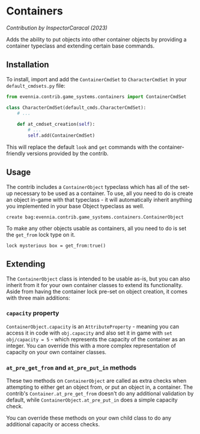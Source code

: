 # Containers
*Contribution by InspectorCaracal (2023)*

Adds the ability to put objects into other container objects by providing a container typeclass and extending certain base commands.

## Installation

To install, import and add the `ContainerCmdSet` to `CharacterCmdSet` in your `default_cmdsets.py` file:

```python
from evennia.contrib.game_systems.containers import ContainerCmdSet

class CharacterCmdSet(default_cmds.CharacterCmdSet):
    # ...
    
    def at_cmdset_creation(self):
        # ...
        self.add(ContainerCmdSet)
```

This will replace the default `look` and `get` commands with the container-friendly versions provided by the contrib.

## Usage

The contrib includes a `ContainerObject` typeclass which has all of the set-up necessary to be used as a container. To use, all you need to do is create an object in-game with that typeclass - it will automatically inherit anything you implemented in your base Object typeclass as well.

    create bag:evennia.contrib.game_systems.containers.ContainerObject

To make any other objects usable as containers, all you need to do is set the `get_from` lock type on it.

    lock mysterious box = get_from:true()

## Extending

The `ContainerObject` class is intended to be usable as-is, but you can also inherit from it for your own container classes to extend its functionality. Aside from having the container lock pre-set on object creation, it comes with three main additions:

### `capacity` property

`ContainerObject.capacity` is an `AttributeProperty` - meaning you can access it in code with `obj.capacity` and also set it in game with `set obj/capacity = 5` - which represents the capacity of the container as an integer. You can override this with a more complex representation of capacity on your own container classes.

### `at_pre_get_from` and `at_pre_put_in` methods

These two methods on `ContainerObject` are called as extra checks when attempting to either get an object from, or put an object in, a container. The contrib's `Container.at_pre_get_from` doesn't do any additional validation by default, while `ContainerObject.at_pre_put_in` does a simple capacity check.

You can override these methods on your own child class to do any additional capacity or access checks.